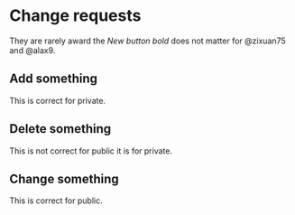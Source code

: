 # Change requests
They are rarely award the *New button bold* does not matter for @zixuan75 and @alax9.
## Add something
This is correct for private.
## Delete something
This is not correct for public it is for private.
## Change something
This is correct for public.
